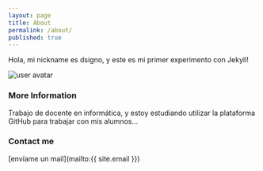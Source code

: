 ```yaml
---
layout: page
title: About
permalink: /about/
published: true
---
```


Hola, mi nickname es dsigno, y este es mi primer experimento con Jekyll!



![user avatar](https://avatars0.githubusercontent.com/u/19828526?s=460&v=4)

### More Information

Trabajo de docente en informática, y estoy estudiando utilizar la plataforma GitHub para trabajar con mis alumnos...

### Contact me

[envíame un mail](mailto:{{ site.email }})
